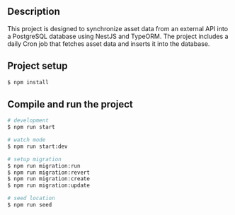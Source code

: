 ## Description
This project is designed to synchronize asset data from an external API into a PostgreSQL database using NestJS and TypeORM. The project includes a daily Cron job that fetches asset data and inserts it into the database.

## Project setup

```bash
$ npm install
```

## Compile and run the project

```bash
# development
$ npm run start

# watch mode
$ npm run start:dev

# setup migration
$ npm run migration:run
$ npm run migration:revert
$ npm run migration:create
$ npm run migration:update

# seed location 
$ npm run seed

```


